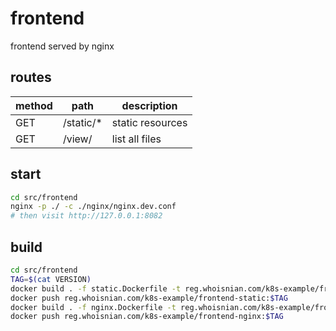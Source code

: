 # frontend
frontend served by nginx

## routes
| method | path      | description      |
| ------ | --------- | ---------------- |
| GET    | /static/* | static resources |
| GET    | /view/    | list all files   |

## start
```sh
cd src/frontend
nginx -p ./ -c ./nginx/nginx.dev.conf
# then visit http://127.0.0.1:8082
```

## build
```sh
cd src/frontend
TAG=$(cat VERSION)
docker build . -f static.Dockerfile -t reg.whoisnian.com/k8s-example/frontend-static:$TAG
docker push reg.whoisnian.com/k8s-example/frontend-static:$TAG
docker build . -f nginx.Dockerfile -t reg.whoisnian.com/k8s-example/frontend-nginx:$TAG
docker push reg.whoisnian.com/k8s-example/frontend-nginx:$TAG
```
